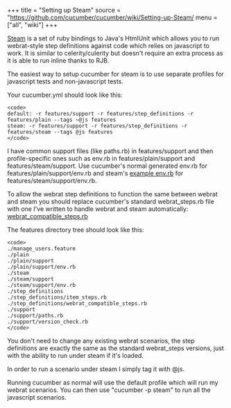 +++
title = "Setting up Steam"
source = "https://github.com/cucumber/cucumber/wiki/Setting-up-Steam/
menu = ["all", "wiki"]
+++

[Steam](http://github.com/svenfuchs/steam) is a set of ruby bindings to Java's HtmlUnit which allows you to run webrat-style step definitions against code which relies on javascript to work. It is similar to celerity/culerity but doesn't require an extra process as it is able to run inline thanks to RJB.

The easiest way to setup cucumber for steam is to use separate profiles for javascript tests and non-javascript tests.

Your cucumber.yml should look like this:

    <code>
    default: -r features/support -r features/step_definitions -r features/plain --tags ~@js features
    steam: -r features/support -r features/step_definitions -r features/steam --tags @js features
    </code>

I have common support files (like paths.rb) in features/support and then profile-specific ones such as env.rb in features/plain/support and features/steam/support. Use cucumber's normal generated env.rb for features/plain/support/env.rb and steam's [example env.rb](http://github.com/svenfuchs/steam/blob/master/example/cucumber/env.rb) for features/steam/support/env.rb.

To allow the webrat step definitions to function the same between webrat and steam you should replace cucumber's standard webrat\_steps.rb file with one I've written to handle webrat and steam automatically: [webrat\_compatible\_steps.rb](http://github.com/svenfuchs/steam/blob/master/example/cucumber/webrat_compatible_steps.rb)

The features directory tree should look like this:

    <code>
    ./manage_users.feature
    ./plain
    ./plain/support
    ./plain/support/env.rb
    ./steam
    ./steam/support
    ./steam/support/env.rb
    ./step_definitions
    ./step_definitions/item_steps.rb
    ./step_definitions/webrat_compatible_steps.rb
    ./support
    ./support/paths.rb
    ./support/version_check.rb
    </code>

You don't need to change any existing webrat scenarios, the step definitions are exactly the same as the standard webrat\_steps versions, just with the ability to run under steam if it's loaded.

In order to run a scenario under steam I simply tag it with @js.

Running cucumber as normal will use the default profile which will run my webrat scenarios. You can then use "cucumber -p steam" to run all the javascript scenarios.
